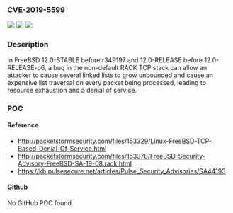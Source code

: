 ### [CVE-2019-5599](https://cve.mitre.org/cgi-bin/cvename.cgi?name=CVE-2019-5599)
![](https://img.shields.io/static/v1?label=Product&message=FreeBSD&color=blue)
![](https://img.shields.io/static/v1?label=Version&message=n%2Fa&color=blue)
![](https://img.shields.io/static/v1?label=Vulnerability&message=Kernel%20resource%20exhaustion%20in%20network%20stack&color=brighgreen)

### Description

In FreeBSD 12.0-STABLE before r349197 and 12.0-RELEASE before 12.0-RELEASE-p6, a bug in the non-default RACK TCP stack can allow an attacker to cause several linked lists to grow unbounded and cause an expensive list traversal on every packet being processed, leading to resource exhaustion and a denial of service.

### POC

#### Reference
- http://packetstormsecurity.com/files/153329/Linux-FreeBSD-TCP-Based-Denial-Of-Service.html
- http://packetstormsecurity.com/files/153378/FreeBSD-Security-Advisory-FreeBSD-SA-19-08.rack.html
- https://kb.pulsesecure.net/articles/Pulse_Security_Advisories/SA44193

#### Github
No GitHub POC found.

